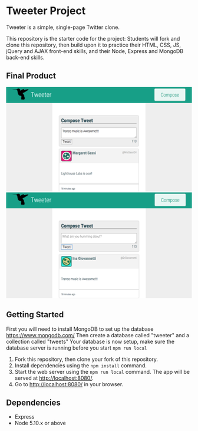 # Tweeter Project

Tweeter is a simple, single-page Twitter clone.

This repository is the starter code for the project: Students will fork and clone this repository, then build upon it to practice their HTML, CSS, JS, jQuery and AJAX front-end skills, and their Node, Express and MongoDB back-end skills.

## Final Product

!["Screenshot of person composing new tweet"](https://github.com/teeaaspoon/tweeter/blob/master/docs/beforeTweeting.png)
!["Screenshot of the tweet appearing on the feed](https://github.com/teeaaspoon/tweeter/blob/master/docs/afterTweeting.png)

## Getting Started

First you will need to install MongoDB to set up the database https://www.mongodb.com/
Then create a database called "tweeter" and a collection called "tweets"
Your database is now setup, make sure the database server is running before you start `npm run local`

1.  Fork this repository, then clone your fork of this repository.
2.  Install dependencies using the `npm install` command.
3.  Start the web server using the `npm run local` command. The app will be served at <http://localhost:8080/>.
4.  Go to <http://localhost:8080/> in your browser.

## Dependencies

-   Express
-   Node 5.10.x or above
